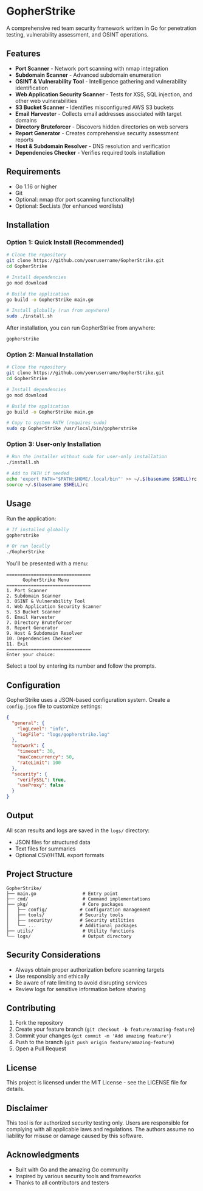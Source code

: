 # GopherStrike

A comprehensive red team security framework written in Go for penetration testing, vulnerability assessment, and OSINT operations.

## Features

- **Port Scanner** - Network port scanning with nmap integration
- **Subdomain Scanner** - Advanced subdomain enumeration
- **OSINT & Vulnerability Tool** - Intelligence gathering and vulnerability identification
- **Web Application Security Scanner** - Tests for XSS, SQL injection, and other web vulnerabilities
- **S3 Bucket Scanner** - Identifies misconfigured AWS S3 buckets
- **Email Harvester** - Collects email addresses associated with target domains
- **Directory Bruteforcer** - Discovers hidden directories on web servers
- **Report Generator** - Creates comprehensive security assessment reports
- **Host & Subdomain Resolver** - DNS resolution and verification
- **Dependencies Checker** - Verifies required tools installation

## Requirements

- Go 1.16 or higher
- Git
- Optional: nmap (for port scanning functionality)
- Optional: SecLists (for enhanced wordlists)

## Installation

### Option 1: Quick Install (Recommended)

```bash
# Clone the repository
git clone https://github.com/yourusername/GopherStrike.git
cd GopherStrike

# Install dependencies
go mod download

# Build the application
go build -o GopherStrike main.go

# Install globally (run from anywhere)
sudo ./install.sh
```

After installation, you can run GopherStrike from anywhere:
```bash
gopherstrike
```

### Option 2: Manual Installation

```bash
# Clone the repository
git clone https://github.com/yourusername/GopherStrike.git
cd GopherStrike

# Install dependencies
go mod download

# Build the application
go build -o GopherStrike main.go

# Copy to system PATH (requires sudo)
sudo cp GopherStrike /usr/local/bin/gopherstrike
```

### Option 3: User-only Installation

```bash
# Run the installer without sudo for user-only installation
./install.sh

# Add to PATH if needed
echo 'export PATH="$PATH:$HOME/.local/bin"' >> ~/.$(basename $SHELL)rc
source ~/.$(basename $SHELL)rc
```

## Usage

Run the application:

```bash
# If installed globally
gopherstrike

# Or run locally
./GopherStrike
```

You'll be presented with a menu:

```
===============================
      GopherStrike Menu
===============================
1. Port Scanner
2. Subdomain Scanner
3. OSINT & Vulnerability Tool
4. Web Application Security Scanner
5. S3 Bucket Scanner
6. Email Harvester
7. Directory Bruteforcer
8. Report Generator
9. Host & Subdomain Resolver
10. Dependencies Checker
11. Exit
===============================
Enter your choice:
```

Select a tool by entering its number and follow the prompts.

## Configuration

GopherStrike uses a JSON-based configuration system. Create a `config.json` file to customize settings:

```json
{
  "general": {
    "logLevel": "info",
    "logFile": "logs/gopherstrike.log"
  },
  "network": {
    "timeout": 30,
    "maxConcurrency": 50,
    "rateLimit": 100
  },
  "security": {
    "verifySSL": true,
    "useProxy": false
  }
}
```

## Output

All scan results and logs are saved in the `logs/` directory:
- JSON files for structured data
- Text files for summaries
- Optional CSV/HTML export formats

## Project Structure

```
GopherStrike/
├── main.go                 # Entry point
├── cmd/                    # Command implementations
├── pkg/                    # Core packages
│   ├── config/            # Configuration management
│   ├── tools/             # Security tools
│   ├── security/          # Security utilities
│   └── ...                # Additional packages
├── utils/                  # Utility functions
└── logs/                   # Output directory
```

## Security Considerations

- Always obtain proper authorization before scanning targets
- Use responsibly and ethically
- Be aware of rate limiting to avoid disrupting services
- Review logs for sensitive information before sharing

## Contributing

1. Fork the repository
2. Create your feature branch (`git checkout -b feature/amazing-feature`)
3. Commit your changes (`git commit -m 'Add amazing feature'`)
4. Push to the branch (`git push origin feature/amazing-feature`)
5. Open a Pull Request

## License

This project is licensed under the MIT License - see the LICENSE file for details.

## Disclaimer

This tool is for authorized security testing only. Users are responsible for complying with all applicable laws and regulations. The authors assume no liability for misuse or damage caused by this software.

## Acknowledgments

- Built with Go and the amazing Go community
- Inspired by various security tools and frameworks
- Thanks to all contributors and testers